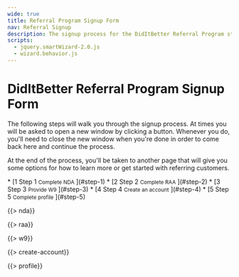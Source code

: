 ```yaml
---
wide: true
title: Referral Program Signup Form
nav: Referral Signup
description: The signup process for the DidItBetter Referral Program starts here
scripts:
  - jquery.smartWizard-2.0.js
  - wizard.behavior.js
---
```


DidItBetter Referral Program Signup Form
========================================

The following steps will walk you through the signup process.  At times
you will be asked to open a new window by clicking a button.  Whenever
you do, <span class="notice">you'll need to close the new window when
you're done in order to come back here and continue the process</span>.

At the end of the process, you'll be taken to another page that will
give you some options for how to learn more or get started with
referring customers.

<form action="https://store.diditbetter.com/dibs-referral-profile" method="post" target="_blank">
<div id="wizard" class="swMain" markdown="1">
* [<label class="stepNumber">1</label>
  <span class="stepDesc">
    Step 1  
    <small>Complete NDA</small>
  </span>](#step-1)
* [<label class="stepNumber">2</label>
  <span class="stepDesc">
    Step 2  
    <small>Complete RAA</small>
  </span>](#step-2)
* [<label class="stepNumber">3</label>
  <span class="stepDesc">
    Step 3  
    <small>Provide W9</small>
  </span>](#step-3)
* [<label class="stepNumber">4</label>
  <span class="stepDesc">
    Step 4  
    <small>Create an account</small>
  </span>](#step-4)
* [<label class="stepNumber">5</label>
  <span class="stepDesc">
    Step 5  
    <small>Complete profile</small>
  </span>](#step-5)

<div id="step-1" markdown="1">

{{> nda}}

</div>
<div id="step-2" markdown="1">

{{> raa}}

</div>
<div id="step-3" markdown="1">

{{> w9}}

</div>
<div id="step-4" markdown="1">

{{> create-account}}

</div>
<div id="step-5" markdown="1">

{{> profile}}

</div>
</div>
</form>
